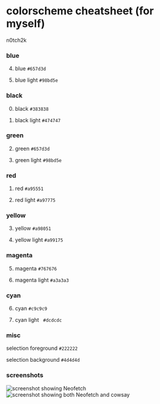 # colorscheme cheatsheet (for myself)
n0tch2k

### blue
4. blue `#657d3d`

12. blue light `#98bd5e`

### black
0. black `#383838`

8. black light `#474747`

### green
2. green `#657d3d`

10. green light `#98bd5e`

### red
1. red `#a95551`

9. red light `#a97775`

### yellow
3. yellow `#a98051`

11. yellow light `#a99175`

### magenta
5. magenta `#767676`

13. magenta light `#a3a3a3`

### cyan
6. cyan `#c9c9c9`

14. cyan light ` #dcdcdc`

### misc 
selection foreground `#222222`

selection background `#4d4d4d`

### screenshots
![screenshot showing Neofetch](https://github.com/soswav/something/assets/154848161/023364c9-b8a4-4797-9b06-1f14600f4204)
![screenshot showing both Neofetch and cowsay](https://github.com/soswav/something/assets/154848161/9030a52f-6e39-46be-bea0-424b99cca072)
